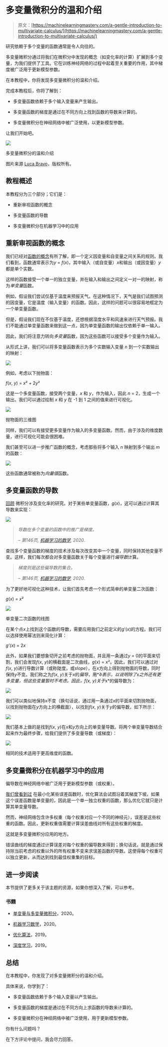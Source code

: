 # 多变量微积分的温和介绍

> 原文：[https://machinelearningmastery.com/a-gentle-introduction-to-multivariate-calculus/](https://machinelearningmastery.com/a-gentle-introduction-to-multivariate-calculus/)

研究依赖于多个变量的函数通常是令人向往的。

多变量微积分通过将我们在微积分中发现的概念（如变化率的计算）扩展到多个变量，为我们提供了工具。它在训练神经网络的过程中起着至关重要的作用，其中梯度被广泛用于更新模型参数。

在本教程中，你将发现多变量微积分的温和介绍。

完成本教程后，你将了解到：

+   多变量函数依赖于多个输入变量来产生输出。

+   多变量函数的梯度是通过在不同方向上找到函数的导数来计算的。

+   多变量微积分在神经网络中被广泛使用，以更新模型参数。

让我们开始吧。

[![](../Images/77042ca75d4aefde985eee4c69640fd5.png)](https://machinelearningmastery.com/wp-content/uploads/2021/06/multivariate_cover-scaled.jpg)

多变量微积分的温和介绍

图片来源 [Luca Bravo](https://unsplash.com/photos/O453M2Liufs)，版权所有。

## **教程概述**

本教程分为三个部分；它们是：

+   重新审视函数的概念

+   多变量函数的导数

+   多变量微积分在机器学习中的应用

## **重新审视函数的概念**

我们已经对[函数的概念](https://machinelearningmastery.com/what-you-need-to-know-before-you-get-started-a-brief-tour-of-calculus-pre-requisites/)有所了解，即一个定义因变量和自变量之间关系的规则。我们看到，函数通常表示为*y* = *f*(*x*)，其中输入（或自变量）*x*和输出（或因变量）*y*都是单个实数。

这样的函数接受一个单一的独立变量，并在输入和输出之间定义一对一的映射，称为*单变量*函数。

例如，假设我们尝试仅基于温度来预报天气。在这种情况下，天气是我们试图预测的因变量，它是温度（输入变量）的函数。因此，这样的问题可以很容易地框定为一个单变量函数。

但是，假设我们现在不仅基于温度，还想根据湿度水平和风速来进行天气预报。我们不能通过单变量函数来做到这一点，因为单变量函数的输出仅依赖于单一输入。

因此，我们将注意力转向*多变量*函数，因为这些函数可以接受多个变量作为输入。

从形式上讲，我们可以将多变量函数表示为多个实数输入变量 *n* 到一个实数输出的映射：

[![](../Images/816aacfa60e89e67d5d91e1784739693.png)](https://machinelearningmastery.com/wp-content/uploads/2021/06/multivariate_3.png)

例如，考虑以下抛物面：

*f*(*x*, *y*) = *x*² *+* 2*y*²

这是一个多变量函数，接受两个变量，*x* 和 *y*，作为输入，因此 *n* = 2，生成一个输出。我们可以通过绘制 *x* 和 *y* 在 -1 到 1 之间的值来进行可视化。

[![](../Images/44fa50b7e0fc3c24ec68acf05d037ab4.png)](https://machinelearningmastery.com/wp-content/uploads/2021/06/multivariate_1.png)

抛物面的三维图

同样，我们可以有接受更多变量作为输入的多变量函数。然而，由于涉及的维度数量，进行可视化可能会很困难。

我们甚至可以进一步推广函数的概念，考虑那些将多个输入 *n* 映射到多个输出 *m* 的函数：

[![](../Images/eb11e99a314d7926d2a4b250ad766c07.png)](https://machinelearningmastery.com/wp-content/uploads/2021/06/multivariate_4.png)

这些函数通常被称为*向量值*函数。

## **多变量函数的导数**

[回顾](https://machinelearningmastery.com/key-concepts-in-calculus-rate-of-change/) 微积分涉及变化率的研究。对于某些单变量函数，*g*(*x*)，这可以通过计算其导数来实现：

[![](../Images/3ad857dc764440a06e08644f1dd6e1a8.png)](https://machinelearningmastery.com/wp-content/uploads/2021/06/multivariate_5.png)

> *导数在多个变量的函数中的推广是梯度。*
> 
> *– 第146页, [机器学习的数学](https://www.amazon.com/Mathematics-Machine-Learning-Peter-Deisenroth/dp/110845514X/ref=as_li_ss_tl?dchild=1&keywords=calculus+machine+learning&qid=1606171788&s=books&sr=1-3&linkCode=sl1&tag=inspiredalgor-20&linkId=209ba69202a6cc0a9f2b07439b4376ca&language=en_US), 2020.*

查找多个变量函数的梯度的技术涉及每次改变其中一个变量，同时保持其他变量不变。这样，我们每次都会对多变量函数关于每个变量进行*偏导数*计算。

> *梯度则是这些偏导数的集合。*
> 
> *– 第146页, [机器学习的数学](https://www.amazon.com/Mathematics-Machine-Learning-Peter-Deisenroth/dp/110845514X/ref=as_li_ss_tl?dchild=1&keywords=calculus+machine+learning&qid=1606171788&s=books&sr=1-3&linkCode=sl1&tag=inspiredalgor-20&linkId=209ba69202a6cc0a9f2b07439b4376ca&language=en_US), 2020.*

为了更好地可视化这种技术，让我们首先考虑一个形式简单的单变量二次函数：

*g*(*x*) = *x*²

[![](../Images/83b0642b76e21e5331b42a28ffae2f33.png)](https://machinelearningmastery.com/wp-content/uploads/2021/06/multivariate_2.png)

单变量二次函数的线图

在某个点*x*上找到这个函数的导数，需要应用我们之前定义的*g*’(*x*)的方程。我们可以选择使用幂法则来简化计算：

*g’(x*) = 2*x*

此外，如果我们要想象切开之前考虑的抛物面，并且用一条通过*y* = 0的平面来切割，我们会发现*f*(*x*, *y*)的横截面是二次曲线，*g*(*x*) = *x*²。因此，我们可以通过对*f*(*x*, *y*)进行导数计算（或称陡度，或*slope*），在*x*方向上得到抛物面的导数，同时保持*y*不变。我们称之为*f*(*x*, *y*)关于*x*的*偏导*，用*∂*表示，以说明除了*x*之外还有更多变量，但这些变量暂时不考虑。因此，*f*(*x*, *y*)关于*x*的偏导数为：

[![](../Images/1c5eb5e86e975b879e40140dd9ab1f2c.png)](https://machinelearningmastery.com/wp-content/uploads/2021/06/multivariate_6.png)

我们可以类似地保持*x*不变（换句话说，通过用一条通过*x*的平面来切割抛物面，以找到抛物面在*y*方向上的横截面），以找到*f*(*x*, *y*)关于*y*的偏导数，如下所示：

[![](../Images/82353d266baa166da8826979cbb88ef6.png)](https://machinelearningmastery.com/wp-content/uploads/2021/06/multivariate_7.png)

我们基本上做的是找到*f*(*x*, *y*)在*x*和*y*方向上的单变量导数。将两个单变量导数结合起来作为最终步骤，给我们提供了多变量导数（或梯度）：

[![](../Images/41f2e7489096d30f85982a20df255b23.png)](https://machinelearningmastery.com/wp-content/uploads/2021/06/multivariate_8.png)

相同的技术适用于更高维度的函数。

## **多变量微积分在机器学习中的应用**

偏导数在神经网络中被广泛用于更新模型参数（或权重）。

[我们曾看到过](https://machinelearningmastery.com/calculus-in-machine-learning-why-it-works/) 在最小化某些误差函数时，优化算法会试图沿着其梯度下坡。如果这个误差函数是单变量的，因此是一个单一独立权重的函数，那么优化它就只是计算其单变量导数。

然而，神经网络包含许多权重（每个权重对应一个不同的神经元），误差是这些权重的函数。因此，更新权重值需要计算误差曲线对所有这些权重的梯度。

这就是多变量微积分应用的地方。

错误曲线的梯度通过计算误差对每个权重的偏导数来得到；换句话说，就是通过保持除当前考虑的权重以外的所有权重不变来求误差函数的导数。这使得每个权重可以独立更新，从而达到找到最佳权重集的目标。

## **进一步阅读**

本节提供了更多关于该主题的资源，如果你想深入了解，可以参考。

### **书籍**

+   [单变量与多变量微积分](https://www.whitman.edu/mathematics/multivariable/multivariable.pdf)，2020。

+   [机器学习数学](https://www.amazon.com/Mathematics-Machine-Learning-Peter-Deisenroth/dp/110845514X/ref=as_li_ss_tl?dchild=1&keywords=calculus+machine+learning&qid=1606171788&s=books&sr=1-3&linkCode=sl1&tag=inspiredalgor-20&linkId=209ba69202a6cc0a9f2b07439b4376ca&language=en_US)，2020。

+   [优化算法](https://www.amazon.com/Algorithms-Optimization-Press-Mykel-Kochenderfer/dp/0262039427/ref=sr_1_1?dchild=1&keywords=algorithms+for+optimization&qid=1624019308&sr=8-1)，2019。

+   [深度学习](https://www.amazon.com/Deep-Learning-Press-Essential-Knowledge/dp/0262537559/ref=sr_1_4?dchild=1&keywords=deep+learning&qid=1622968138&sr=8-4)，2019。

## **总结**

在本教程中，你发现了对多变量微积分的温和介绍。

具体来说，你学到了：

+   多变量函数依赖于多个输入变量以产生输出。

+   多变量函数的梯度是通过在不同方向上求函数的导数来计算的。

+   多变量微积分在神经网络中被广泛使用，用于更新模型参数。

你有什么问题吗？

在下方评论中提问，我会尽力回答。
